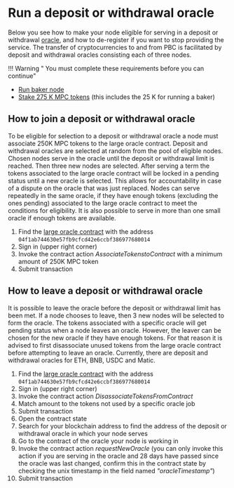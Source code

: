 # Run a deposit or withdrawal oracle

Below you see how to make your node eligible for serving in a deposit or
withdrawal [oracle](../pbc-fundamentals/dictionary.md#oracle-node), and how to de-register if you want to stop providing
the service. The transfer of cryptocurrencies to and from PBC is facilitated by deposit and withdrawal oracles
consisting each of three nodes.

!!! Warning " You must complete these requirements before you can continue"    
- [Run baker node](run-a-baker-node.md)    
- [Stake 275 K MPC tokens](https://browser.partisiablockchain.com/node-operation) (this includes the 25 K for running a
baker)

## How to join a deposit or withdrawal oracle

To be eligible for selection to a deposit or withdrawal oracle a node must associate 250K MPC tokens to the large oracle
contract. Deposit and withdrawal oracles are selected at random from the pool of eligible nodes. Chosen nodes serve in
the oracle until the deposit or withdrawal limit is reached. Then three new nodes are selected. After serving a term
the tokens associated to the large oracle contract will be locked in a pending status until a new oracle is selected.
This allows for accountability in case of a dispute on the oracle that was just replaced. Nodes can serve repeatedly in
the same oracle, if they have enough tokens (excluding the ones pending) associated to the large oracle contract to meet
the conditions for eligibility. It is also possible to serve in more than one small oracle if enough tokens are
available.

1. Find
   the [large oracle contract](https://browser.partisiablockchain.com/contracts/04f1ab744630e57fb9cfcd42e6ccbf386977680014/associateTokensToContract)
   with the address `04f1ab744630e57fb9cfcd42e6ccbf386977680014`
2. Sign in (upper right corner)
3. Invoke the contract action _AssociateTokenstoContract_ with a minimum amount of 250K MPC token
4. Submit transaction

## How to leave a deposit or withdrawal oracle

It is possible to leave the oracle before the deposit or withdrawal limit has been met. If a node chooses to leave, then
3 new nodes will be selected to form the oracle. The tokens associated with a specific oracle will get pending status
when a node leaves an oracle. However, the leaver can be chosen for the new oracle if they have enough tokens. For that
reason it is advised to first disassociate unused tokens from the large oracle contract before attempting to leave an
oracle. Currently, there are deposit and withdrawal oracles for ETH, BNB, USDC and Matic.

1. Find
   the [large oracle contract](https://browser.partisiablockchain.com/contracts/04f1ab744630e57fb9cfcd42e6ccbf386977680014/disassociateTokensFromContract)
   with the address `04f1ab744630e57fb9cfcd42e6ccbf386977680014`
2. Sign in (upper right corner)
3. Invoke the contract action _DisassociateTokensFromContract_
4. Match amount to the tokens not used by a specific oracle job
5. Submit transaction
6. Open the contract state
7. Search for your blockchain address to find the address of the deposit or withdrawal oracle in which your node serves
8. Go to the contract of the oracle your node is working in
9. Invoke the contract action _requestNewOracle_ (you can only invoke this action if you are serving in the oracle and
   28 days have passed since the oracle was last changed, confirm this in the contract state by checking the unix
   timestamp in the field named _"oracleTimestamp"_)
10. Submit transaction    

